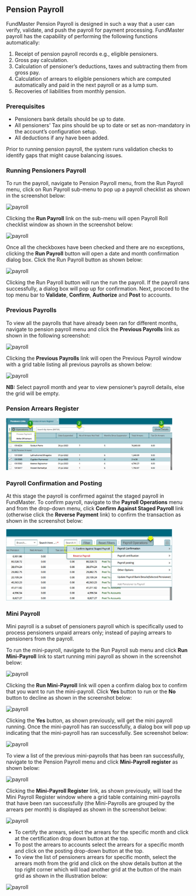 ## **Pension Payroll**
FundMaster Pension Payroll is designed in such a way that a user can verify, validate, and push the payroll for payment processing. FundMaster payroll has the capability of performing the following functions automatically:

1. Receipt of pension payroll records e.g., eligible pensioners.
1. Gross pay calculation.
1. Calculation of pensioner’s deductions, taxes and subtracting them from gross pay.
1. Calculation of arrears to eligible pensioners which are computed automatically and paid in the next payroll or as a lump sum.
1. Recoveries of liabilities from monthly pension.

### **Prerequisites**
- Pensioners bank details should be up to date.
- All pensioners' Tax pins should be up to date or set as non-mandatory in the account’s configuration setup.
- All deductions if any have been added.

Prior to running pension payroll, the system runs validation checks to identify gaps that might cause balancing issues.

### **Running Pensioners Payroll**
To run the payroll, navigate to Pension Payroll menu, from the Run Payroll menu, click on Run Payroll sub-menu to pop up a payroll checklist as shown in the screenshot below:

<img  alt="payroll" width="90%" height="auto"  class="center"  src="../.vuepress/public/img/media10/22.png"> 

Clicking the **Run Payroll** link on the sub-menu will open Payroll Roll checklist window as shown in the screenshot below:

<img  alt="payroll" width="90%" height="auto"  class="center"  src="../.vuepress/public/img/media10/23.png"> 

Once all the checkboxes have been checked and there are no exceptions, clicking the **Run Payroll** button will open a date and month confirmation dialog box. Click the Run Payroll button as shown below:

<img  alt="payroll" width="90%" height="auto"  class="center"  src="../.vuepress/public/img/media10/24.png"> 

Clicking the Run Payroll button will run the run the payroll. If the payroll rans successfully, a dialog box will pop up for confirmation. Next, procced to the top menu bar to **Validate**, **Confirm**, **Authorize** and **Post** to accounts.
### **Previous Payrolls**
To view all the payrolls that have already been ran for different months, navigate to pension payroll menu and click the **Previous Payrolls** link as shown in the following screenshot:

<img  alt="payroll" width="90%" height="auto"  class="center"  src="../.vuepress/public/img/media10/25.png"> 

Clicking the **Previous Payrolls** link will open the Previous Payroll window with a grid table listing all previous payrolls as shown below: 

<img  alt="payroll" width="90%" height="auto"  class="center"  src="../.vuepress/public/img/media10/26.png"> 

**NB:** Select payroll month and year to view pensioner’s payroll details, else the grid will be empty.


### **Pension Arrears Register**
<img  alt="payroll" width="90%" height="auto"  class="center"  src="../.vuepress/public/img/media10/27.png"> 

### **Payroll Confirmation and Posting**
At this stage the payroll is confirmed against the staged payroll in FundMaster. To confirm payroll, navigate to the **Payroll Operations** menu and from the drop-down menu, click **Confirm Against Staged Payroll** link (otherwise click the **Reverse Payment** link) to confirm the transaction as shown in the screenshot below:

<img  alt="payroll" width="90%" height="auto"  class="center"  src="../.vuepress/public/img/media10/28.png"> 

### **Mini Payroll**
Mini payroll is a subset of pensioners payroll which is specifically used to process pensioners unpaid arrears only; instead of paying arrears to pensioners from the payroll. 

To run the mini-payroll, navigate to the Run Payroll sub menu and click **Run Mini-Payroll** link to start running mini payroll as shown in the screenshot below:

<img  alt="payroll" width="90%" height="auto"  class="center"  src="../.vuepress/public/img/media10/29.png"> 

Clicking the **Run Mini-Payroll** link will open a confirm dialog box to confirm that you want to run the mini-payroll. Click **Yes** button to run or the **No** button to decline as shown in the screenshot below: 

<img  alt="payroll" width="90%" height="auto"  class="center"  src="../.vuepress/public/img/media10/30.png"> 

Clicking the **Yes** button, as shown previously, will get the mini payroll running. Once the mini-payroll has ran successfully, a dialog box will pop up indicating that the mini-payroll has ran successfully. See screenshot below: 

<img  alt="payroll" width="90%" height="auto"  class="center"  src="../.vuepress/public/img/media10/31.png"> 

To view a list of the previous mini-payrolls that has been ran successfully, navigate to the Pension Payroll menu and click **Mini-Payroll register** as shown below: 

<img  alt="payroll" width="90%" height="auto"  class="center"  src="../.vuepress/public/img/media10/32.png"> 

Clicking the **Mini-Payroll Register** link, as shown previously, will load the Mini Payroll Register window where a grid table containing mini-payrolls that have been ran successfully (the Mini-Payrolls are grouped by the arrears per month) is displayed as shown in the screenshot below:

<img  alt="payroll" width="90%" height="auto"  class="center"  src="../.vuepress/public/img/media10/33.png"> 

- To certify the arrears, select the arrears for the specific month and click at the certification drop down button at the top.
- To post the arrears to accounts select the arrears for a specific month and click on the posting drop-down button at the top.
- To view the list of pensioners arrears for specific month, select the arrears moth from the grid and click on the show details button at the top right corner which will load another grid at the button of the main grid as shown in the illustration below:

<img  alt="payroll" width="90%" height="auto"  class="center"  src="../.vuepress/public/img/media10/34.png"> 